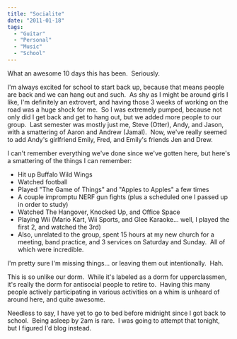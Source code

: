```yaml
---
title: "Socialite"
date: "2011-01-18"
tags:
  - "Guitar"
  - "Personal"
  - "Music"
  - "School"
---
```


What an awesome 10 days this has been.  Seriously.

I'm always excited for school to start back up, because that means people are back and we can hang out and such.  As shy as I might be around girls I like, I'm definitely an extrovert, and having those 3 weeks of working on the road was a huge shock for me.  So I was extremely pumped, because not only did I get back and get to hang out, but we added more people to our group.  Last semester was mostly just me, Steve (Otter), Andy, and Jason, with a smattering of Aaron and Andrew (Jamal).  Now, we've really seemed to add Andy's girlfriend Emily, Fred, and Emily's friends Jen and Drew.

I can't remember everything we've done since we've gotten here, but here's a smattering of the things I can remember:

- Hit up Buffalo Wild Wings
- Watched football
- Played "The Game of Things" and "Apples to Apples" a few times
- A couple impromptu NERF gun fights (plus a scheduled one I passed up in order to study)
- Watched The Hangover, Knocked Up, and Office Space
- Playing Wii (Mario Kart, Wii Sports, and Glee Karaoke... well, I played the first 2, and watched the 3rd)
- Also, unrelated to the group, spent 15 hours at my new church for a meeting, band practice, and 3 services on Saturday and Sunday.  All of which were incredible.

I'm pretty sure I'm missing things... or leaving them out intentionally.  Hah.

This is so unlike our dorm.  While it's labeled as a dorm for upperclassmen, it's really the dorm for antisocial people to retire to.  Having this many people actively participating in various activities on a whim is unheard of around here, and quite awesome.

Needless to say, I have yet to go to bed before midnight since I got back to school.  Being asleep by 2am is rare.  I was going to attempt that tonight, but I figured I'd blog instead.
